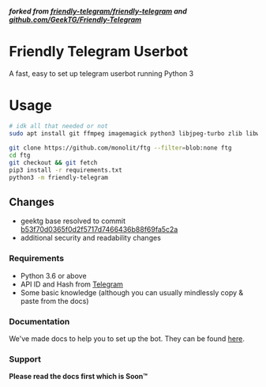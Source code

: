 ##### forked from [friendly-telegram/friendly-telegram](https://gitlab.com/friendly-telegram/friendly-telegram) and [github.com/GeekTG/Friendly-Telegram](https://github.com/GeekTG/Friendly-Telegram)

# Friendly Telegram Userbot
A fast, easy to set up telegram userbot running Python 3

# Usage
```bash
# idk all that needed or not
sudo apt install git ffmpeg imagemagick python3 libjpeg-turbo zlib libwebp libffi libcairo build-essential dialog neofetch -y

git clone https://github.com/monolit/ftg --filter=blob:none ftg
cd ftg
git checkout && git fetch
pip3 install -r requirements.txt
python3 -m friendly-telegram
```

## Changes
- geektg base resolved to commit [b53f70d0365f0d2f5717d7466436b88f69fa5c2a](https://github.com/GeekTG/Friendly-Telegram/commit/b53f70d0365f0d2f5717d7466436b88f69fa5c2a)
- additional security and readability changes

### Requirements
- Python 3.6 or above
- API ID and Hash from [Telegram](https://my.telegram.org/apps)
- Some basic knowledge (although you can usually mindlessly copy & paste from the docs)

### Documentation

We've made docs to help you to set up the bot. They can be found [here](https://friendly-telegram.gitlab.io/installation/advanced/).

### Support
**Please
read the docs first which is Soon™**
